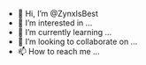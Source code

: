 - 👋 Hi, I’m @ZynxIsBest
- 👀 I’m interested in ...
- 🌱 I’m currently learning ...
- 💞️ I’m looking to collaborate on ...
- 📫 How to reach me ...

<!---
ZynxIsBest/ZynxIsBest is a ✨ special ✨ repository because its `README.md` (this file) appears on your GitHub profile.
You can click the Preview link to take a look at your changes.
--->
